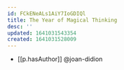```yaml
---
id: FCkENeALs1AiY7IoGDIQl
title: The Year of Magical Thinking
desc: ''
updated: 1641031543354
created: 1641031528009
---
```



- [[p.hasAuthor]] @joan-didion
